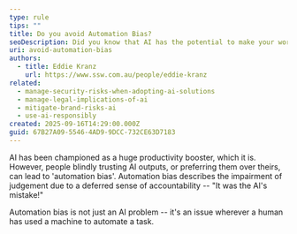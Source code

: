 ```yaml
---
type: rule
tips: ""
title: Do you avoid Automation Bias?
seoDescription: Did you know that AI has the potential to make your work worse? Learn the common pitfalls so that AI can help, not hinder.
uri: avoid-automation-bias
authors:
  - title: Eddie Kranz
    url: https://www.ssw.com.au/people/eddie-kranz
related:
  - manage-security-risks-when-adopting-ai-solutions
  - manage-legal-implications-of-ai
  - mitigate-brand-risks-ai
  - use-ai-responsibly
created: 2025-09-16T14:29:00.000Z
guid: 67B27A09-5546-4AD9-9DCC-732CE63D7183
---
```


AI has been championed as a huge productivity booster, which it is. However, people blindly trusting AI outputs, or preferring them over theirs, can lead to 'automation bias'.
Automation bias describes the impairment of judgement due to a deferred sense of accountability -- "It was the AI's mistake!"

<!--endintro-->

Automation bias is not just an AI problem -- it's an issue wherever a human has used a machine to automate a task.
